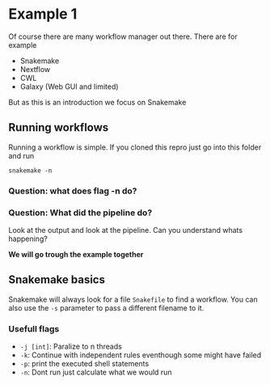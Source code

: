 # Example 1

Of course there are many workflow manager out there. There are for example

- Snakemake
- Nextflow
- CWL
- Galaxy (Web GUI and limited)


But as this is an introduction we focus on Snakemake

<script id="asciicast-Sk62tigf5LjD9sj2cdQQLq6Xy" src="https://asciinema.org/a/Sk62tigf5LjD9sj2cdQQLq6Xy.js?rows=20" async></script>
## Running workflows
Running a workflow is simple. If you cloned this repro just go into this folder and
run

```
snakemake -n
```

### Question: what does flag **-n** do?

### Question: What did the pipeline do?
Look at the output and look at the pipeline. Can you understand whats happening?

**We will go trough the example together**



## Snakemake basics

Snakemake will always look for a file `Snakefile` to find a workflow. You can
also use the `-s` parameter to pass a different filename to it.

### Usefull flags

- `-j [int]`: Paralize to n threads
- `-k`: Continue with independent rules eventhough some might have failed
- `-p`: print the executed shell statements
- `-n`: Dont run just calculate what we would run
